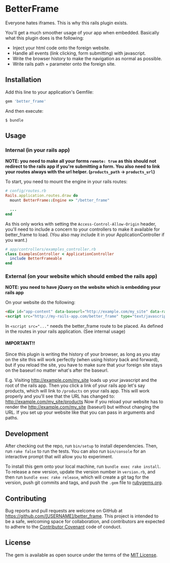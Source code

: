# BetterFrame

Everyone hates iframes. This is why this rails plugin exists.

You'll get a much smoother usage of your app when embedded.
Basically what this plugin does is the following:

* Inject your html code onto the foreign website.
* Handle all events (link clicking, form submitting) with javascript.
* Write the browser history to make the navigation as normal as possible.
* Write rails path + parameter onto the foreign site.

## Installation

Add this line to your application's Gemfile:

```ruby
gem 'better_frame'
```

And then execute:

    $ bundle

## Usage

### Internal (in your rails app)

**NOTE: you need to make all your forms `remote: true` as this should not
  redirect to the rails app if you're submitting a form.
  You also need to link your routes always with the url helper.
  (`products_path` -> `products_url`)**

To start, you need to mount the engine in your rails routes:

```ruby
# config/routes.rb
Rails.application.routes.draw do
  mount BetterFrame::Engine => "/better_frame"

  ...
end
```

As this only works with setting the `Access-Control-Allow-Origin` header, you'll
need to include a concern to your controllers to make it available for
better_frame to load. (You also may include it in your ApplicationController if
you want.)

```ruby
# app/controllers/examples_controller.rb
class ExamplesController < ApplicationController
  include BetterFrameable
end
```

### External (on your website which should embed the rails app)

**NOTE: you need to have jQuery on the website which is embedding your rails
  app**

On your website do the following:

```html
<div id="app-content" data-baseurl="http://example.com/my_site" data-railsurl="http://my-rails-app.com"></div>
<script src="http://my-rails-app.com/better_frame" type="text/javascript"></script>
```

In `<script src="..."` needs the better_frame route to be placed. As defined in
the routes in your rails application. (See internal usage)

#### IMPORTANT!!

Since this plugin is writing the history of your browser, as long as you stay on the site this
will work perfectly (when using history back and forward), but if you reload the
site, you have to make sure that your foreign site stays on the baseurl no
matter what's after the baseurl.

E.g.
Visiting http://example.com/my_site loads up your javascript and the root of the
rails app. Then you click a link of your rails app let's say products, which
will link to `/products` on your rails app. This will work properly and you'll
see that the URL has changed to: http://example.com/my_site/products
Now if you reload your website has to render the http://example.com/my_site
(baseurl) but without changing the URL. If you set up your website like that you
can pass in arguments and paths.

## Development

After checking out the repo, run `bin/setup` to install dependencies. Then, run `rake false` to run the tests. You can also run `bin/console` for an interactive prompt that will allow you to experiment.

To install this gem onto your local machine, run `bundle exec rake install`. To release a new version, update the version number in `version.rb`, and then run `bundle exec rake release`, which will create a git tag for the version, push git commits and tags, and push the `.gem` file to [rubygems.org](https://rubygems.org).

## Contributing

Bug reports and pull requests are welcome on GitHub at https://github.com/[USERNAME]/better_frame. This project is intended to be a safe, welcoming space for collaboration, and contributors are expected to adhere to the [Contributor Covenant](contributor-covenant.org) code of conduct.


## License

The gem is available as open source under the terms of the [MIT License](http://opensource.org/licenses/MIT).
